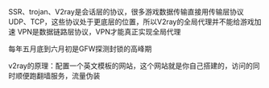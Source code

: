 SSR、trojan、V2ray是会话层的协议，很多游戏数据传输直接用传输层协议UDP、TCP，这些协议处于更底层的位置，所以V2ray的全局代理并不能给游戏加速
VPN是数据链路层协议，VPN才能真正实现全局代理


每年五月底到六月初是GFW探测封锁的高峰期

v2ray的原理：配置一个英文模板的网站，这个网站就是你自己搭建的，访问的同时顺便跑翻墙服务，流量伪装